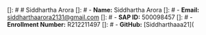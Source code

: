
[]: # # Siddhartha Arora
[]: # - **Name:** Siddhartha Arora
[]: # - **Email:** siddharthaarora2131@gmail.com
[]: # - **SAP ID:** 500098457
[]: # - **Enrollment Number:** R212211497
[]: # - **GitHub:** [Siddharthaaa21](